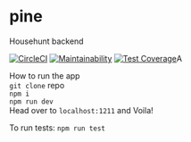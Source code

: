 # pine
Househunt backend  

[![CircleCI](https://circleci.com/gh/ceelogre/pine.svg?style=svg&circle-token=e3fc3418df3607de2fa295612bb889aad3790d50)](https://circleci.com/gh/ceelogre/pine) [![Maintainability](https://api.codeclimate.com/v1/badges/b5363fddc580bb670d87/maintainability)](https://codeclimate.com/github/ceelogre/pine/maintainability) [![Test Coverage](https://api.codeclimate.com/v1/badges/b5363fddc580bb670d87/test_coverage)](https://codeclimate.com/github/ceelogre/pine/test_coverage)A

How to run the app  
`git clone` repo  
`npm i`  
`npm run dev`  
Head over to `localhost:1211` and Voila!  

To run tests: `npm run test`
